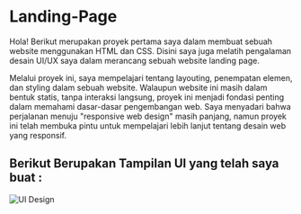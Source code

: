# Landing-Page
Hola! Berikut merupakan proyek pertama saya dalam membuat sebuah website menggunakan HTML dan CSS. Disini saya juga melatih pengalaman desain UI/UX saya dalam merancang sebuah website landing page.

Melalui proyek ini, saya mempelajari tentang layouting, penempatan elemen, dan styling dalam sebuah website. Walaupun website ini masih dalam bentuk statis, tanpa interaksi langsung, proyek ini menjadi fondasi penting dalam memahami dasar-dasar pengembangan web. Saya menyadari bahwa perjalanan menuju "responsive web design" masih panjang, namun proyek ini telah membuka pintu untuk mempelajari lebih lanjut tentang desain web yang responsif.


## Berikut Berupakan Tampilan UI yang telah saya buat :

![UI Design](https://github.com/user-attachments/assets/5e012193-ed37-4e2a-bc59-600c2409b0c3)
